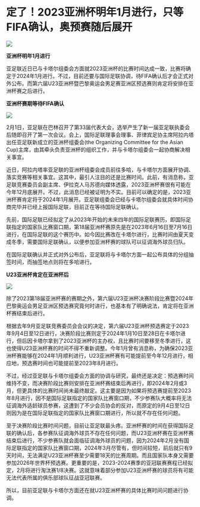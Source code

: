 # 定了！2023亚洲杯明年1月进行，只等FIFA确认，奥预赛随后展开

![](https://inews.gtimg.com/newsapp_bt/0/15660489298/1000)

**亚洲杯明年1月进行**

亚足联近日已与卡塔尔组委会方面就2023亚洲杯的比赛时间达成一致，比赛将确定于2024年1月进行。不过，目前还要与国际足联协调，待FIFA确认后才会正式对外公布。而第六届U23亚洲杯暨巴黎奥运会男足赛亚洲区预选赛则肯定将安排在亚洲杯赛之后进行。

**亚洲杯赛期等待FIFA确认**

![](https://inews.gtimg.com/newsapp_bt/0/15639061819/1000)

2月1日，亚足联在巴林召开了第33届代表大会，选举产生了新一届亚足联执委会后随即召开了第一次会议。会上，国际足联理事会理事、菲律宾足协主席阿拉内塔出任亚足联新成立的亚洲杯组委会(the
Organizing Committee for the Asian Cup)主席，由其牵头负责亚洲杯的组织工作，并与卡塔尔组委会一起协商解决相关事宜。

近日，阿拉内塔率亚足联的亚洲杯组委会成员前往多哈，与卡塔尔方面展开协调、落实竞赛等相关事宜。这其中，最引人注目的还是比赛时间。此前，有消息称，亚足联竞赛委员会副主席、伊拉克人马苏德向媒体透露，2023亚洲杯赛很有可能在今年12月底展开。不过，此消息已经被证明为不实。目前可以确定的是，2023亚洲杯赛肯定将于2024年1月展开。亚足联组委会已经与卡塔尔组委会就具体时间协商完毕并已经上报国际足联，目前正在等待国际足联确认。

先前，国际足联已经拟定了从2023年开始的未来四年的国际足联赛历，即国际足联指定的国家队比赛窗口期，第18届亚洲杯赛原先是在2023年6月16日至7月16日进行，在国际足联的这个赛历中。如今因比赛改在卡塔尔进行，比赛时间由夏天变成冬季，需要国际足联确认，以便参加亚洲杯赛的球队可以征调海外球员归队。

在国际足联确认并正式对外公布后，亚足联将与卡塔尔方面一起公布具体的分组抽签时间，而抽签地点则将在多哈进行。

**U23亚洲杯肯定在亚洲杯后**

![](https://inews.gtimg.com/newsapp_bt/0/15646368342/1000)

除了2023第18届亚洲杯赛的赛期之外，第六届U23亚洲杯决赛阶段比赛暨2024年巴黎奥运会男足亚洲区预选赛究竟何时进行，也基本有了明确说法，肯定将在亚洲杯赛结束后进行。

根据去年9月亚足联竞赛委员会会议的决定，第六届U23亚洲杯预选赛定于2023年9月4日至12日进行，决赛阶段比赛则定于2024年1月10日至28日在卡塔尔进行，但后因卡塔尔拿到了2023亚洲杯的主办权，且比赛时间要移至冬季进行，这也使得U23亚洲杯赛的时间不得不重新调整。今年1月曾有消息称，为确保2023亚洲杯赛能够在2024年1月顺利进行，U23亚洲杯赛有可能提前至今年12月进行，相应地，预选赛时间也可能提前至2023年8月进行。

不过，经过亚足联与卡塔尔组委会方面的协调与研究，最终还是决定：预选赛时间维持不变，而决赛阶段比赛则安排在亚洲杯赛结束后再进行，即2024年2月或3月，但更具体的比赛时间尚未最终敲定。这主要是因为如果将预选赛提前至2023年8月进行，因不是国际足联指定的国家队比赛窗口期，不少参赛队大概率将无法征调海外适龄球员参赛，这遭到了不少会员协会的反对，而原定的9月4日至12日则因为是在国际足联指定的国家队比赛窗口期进行，所以就不存在任何问题。

至于决赛阶段比赛时间问题，目前让亚足联最头疼。亚洲杯赛的时间在获得国际足联的确认后，各参赛队征调海外球员不存在任何问题，而U23亚洲杯赛在亚洲杯赛结束后进行，不少参赛队就会面临征调海外球员的问题，因为2024年2月没有国际足联指定的国家队比赛窗口期，2024年3月尽管有，但时间较短，前后就只有9天时间，无法满足U23亚洲杯赛至少需要18天的比赛周期。而且国家队本身又需要参加2026年世界杯预选赛。更重要的是，2023-2024赛季的亚冠联赛赛程已经拟定，2月将进行淘汰赛1/8决赛。这就意味着部分参加U23亚洲杯赛的球员将有可能无法代表所属的俱乐部球队征战亚冠联赛。

所以，目前亚足联与卡塔尔方面还在就U23亚洲杯赛的具体比赛时间问题进行协调。

